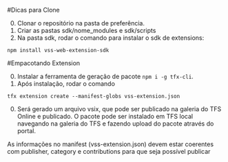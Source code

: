 #Dicas para Clone

0. Clonar o repositório na pasta de preferência.
0. Criar as pastas sdk/nome_modules e sdk/scripts
0. Na pasta sdk, rodar o comando para instalar o sdk de extensions:
```
npm install vss-web-extension-sdk
```

#Empacotando Extension

0. Instalar a ferramenta de geração de pacote `npm i -g tfx-cli`.
0. Após instalação, rodar o comando
```
tfx extension create --manifest-globs vss-extension.json
```
0. Será gerado um arquivo vsix, que pode ser publicado na galeria do TFS Online e publicado. O pacote pode ser instalado em TFS local navegando na galeria do TFS e fazendo upload do pacote através do portal.

As informações no manifest (vss-extension.json) devem estar coerentes com publisher, category e contributions para que seja possível publicar

